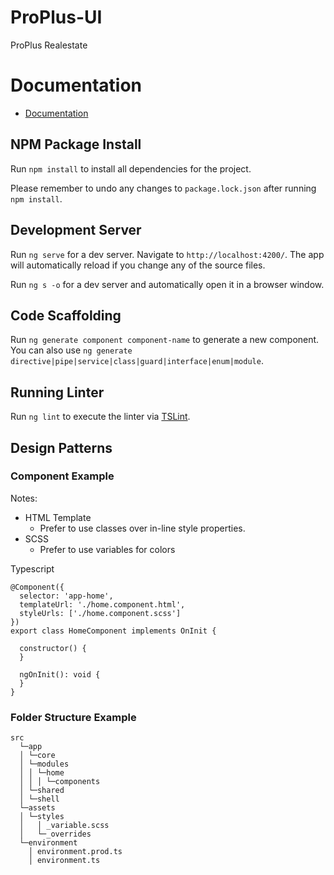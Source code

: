 # ProPlus-UI
ProPlus Realestate

# Documentation
- [Documentation](https://www.proplusrealestate.ky/documentation)

## NPM Package Install

Run `npm install` to install all dependencies for the project. 

Please remember to undo any changes to `package.lock.json` after running `npm install`.

## Development Server

Run `ng serve` for a dev server. Navigate to `http://localhost:4200/`. The app will automatically reload if you change any of the source files.

Run `ng s -o` for a dev server and automatically open it in a browser window.

## Code Scaffolding

Run `ng generate component component-name` to generate a new component. You can also use `ng generate directive|pipe|service|class|guard|interface|enum|module`.

## Running Linter

Run `ng lint` to execute the linter via [TSLint](https://palantir.github.io/tslint/).

## Design Patterns
### Component Example

Notes:
- HTML Template
    - Prefer to use classes over in-line style properties.
- SCSS 
    - Prefer to use variables for colors

Typescript
```
@Component({
  selector: 'app-home',
  templateUrl: './home.component.html',
  styleUrls: ['./home.component.scss']
})
export class HomeComponent implements OnInit {

  constructor() {
  }

  ngOnInit(): void {
  }
}
```
### Folder Structure Example
```
src
  └─app
  │ └─core
  │ └─modules
  │ │ └─home
  │ │ │ └─components
  │ └─shared
  │ └─shell
  └─assets
  │ └─styles
  │   │ _variable.scss
  │   └─_overrides
  └─environment
    │ environment.prod.ts
    │ environment.ts
```
